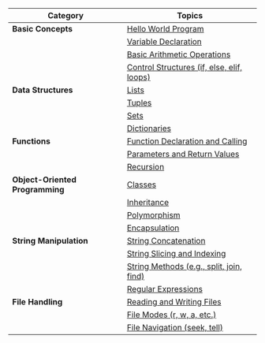 | Category                                           | Topics                                            |
|----------------------------------------------------|---------------------------------------------------|
| **Basic Concepts**                                | [Hello World Program](#hello-world-program)      |
|                                                    | [Variable Declaration](#variable-declaration)    |
|                                                    | [Basic Arithmetic Operations](#basic-arithmetic-operations) |
|                                                    | [Control Structures (if, else, elif, loops)](#control-structures-if-else-elif-loops) |
| **Data Structures**                               | [Lists](#lists)                                   |
|                                                    | [Tuples](#tuples)                                 |
|                                                    | [Sets](#sets)                                     |
|                                                    | [Dictionaries](#dictionaries)                     |
| **Functions**                                     | [Function Declaration and Calling](#function-declaration-and-calling) |
|                                                    | [Parameters and Return Values](#parameters-and-return-values) |
|                                                    | [Recursion](#recursion)                           |
| **Object-Oriented Programming**                   | [Classes](#classes)                               |
|                                                    | [Inheritance](#inheritance)                       |
|                                                    | [Polymorphism](#polymorphism)                     |
|                                                    | [Encapsulation](#encapsulation)                   |
| **String Manipulation**                           | [String Concatenation](#string-concatenation)     |
|                                                    | [String Slicing and Indexing](#string-slicing-and-indexing) |
|                                                    | [String Methods (e.g., split, join, find)](#string-methods-eg-split-join-find) |
|                                                    | [Regular Expressions](#regular-expressions)       |
| **File Handling**                                 | [Reading and Writing Files](#reading-and-writing-files) |
|                                                    | [File Modes (r, w, a, etc.)](#file-modes-r-w-a-etc) |
|                                                    | [File Navigation (seek, tell)](#file-navigation-seek-tell) |
